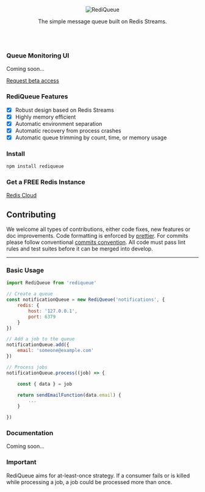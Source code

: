<div align="center">
    <img src="https://skyf4ll.nyc3.cdn.digitaloceanspaces.com/npm/rediQueue.png" alt="RediQueue" />
    <br/>
    <p>
        The simple message queue built on Redis Streams.
    </p>
    <br/>
    <br/>
</div>

### Queue Monitoring UI

Coming soon...

[Request beta access](https://cdn.forms-content.sg-form.com/8e4ae6f6-2a8a-11eb-a1d1-4e330953a988)

### RediQueue Features

- [x] Robust design based on Redis Streams
- [x] Highly memory efficient
- [x] Automatic environment separation
- [x] Automatic recovery from process crashes
- [x] Automatic queue trimming by count, time, or memory usage 

### Install

```bash
npm install rediqueue
```

### Get a FREE Redis Instance

[Redis Cloud](https://redislabs.com/redis-enterprise-cloud/overview/)

## Contributing

We welcome all types of contributions, either code fixes, new features or doc improvements.
Code formatting is enforced by [prettier](https://prettier.io/).
For commits please follow conventional [commits convention](https://www.conventionalcommits.org/en/v1.0.0-beta.2/).
All code must pass lint rules and test suites before it can be merged into develop.

---

### Basic Usage

```js
import RediQueue from 'rediqueue'

// Create a queue
const notificationQueue = new RediQueue('notifications', { 
    redis: {
        host: '127.0.0.1',
        port: 6379
    }
})

// Add a job to the queue
notificationQueue.add({
    email: 'someone@example.com'
})

// Process jobs
notificationQueue.process((job) => {

    const { data } = job

    return sendEmailFunction(data.email) {
        ...
    }

})
```

### Documentation

Coming soon...

### Important

RediQueue aims for at-least-once strategy. If a consumer fails or is killed while processing a job, a job could be processed more than once.